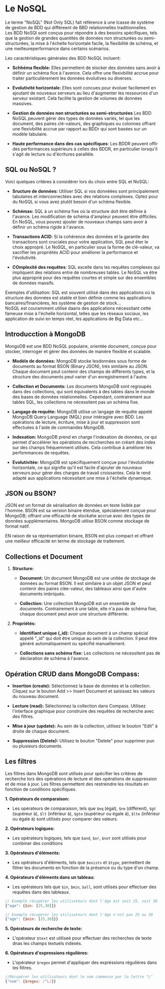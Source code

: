# Le NoSQL

Le terme "NoSQL" (Not Only SQL) fait référence à une  lcasse de système de gestion de BDD qui diffèreent de BBD relationnelles traditionnelles.  
Les BDD NoSQl  sont conçus pour répondre à des besoins spécifiques, tels que la gestion de grandes quantités de données non structurées ou semi-structurées, la mise à l'échelle horizontale facile, la flexibilité de schéma, et une meilleureperformance dans certains scénarios.

Les caractéristiques  générales des BDD NoSQL incluent: 

- **Schhéma flexible:** Elles permettent de stocker des données sans avoir à définir un schéma fice à l'avence. Cela offre une flexivbilité accrue pour traiter particulièrement les données évolutives ou diverses. 

- **Evolutivité horizontale:** Elles sont concues pour évoluer facilement en ajoutant de nouveaux serveurs au lieu d'augmenter les ressources d'un serveur existant. Cela facilite la gestion de volumes de données massives.

- **Gestion de données non structurées ou semi-structurées** Les BDD NoSQL peuvent gérer des types de données variés, tel que les document, des paires clé-valeurs, des graphiques ou colonnes offrant une flexivbilité accrue par rapport au BDDr qui sont basées sur un modèle tabulaire.

- **Haute performance dans des cas spécifiques**: Les BDDR peuvent offir des performances supérieurs à celles des BDDR, en particulier lorsqu'il s'agit de lecture ou d'écritures parallèle.

## SQL ou NoSQL ?

Voici quelques critères à considérer lors du choix entre SQL et NoSQL: 

- **Sructure de données:** Utiliser SQL si vos donnéées sont principalement tabulaires et interconnectées avec des relations complexes. Optez pour du NoSQL si vous avez plutôt besoin d'un schéma flexible.

- **Schémas:** SQL à un schéma fixe où la structure doit être définie à l'avance. Les modification de schéma d'ampleur peuvent être difficiles. En NoSQL, vous pouvez ajouter de nouveaux champs sans avoir à définir un schéma rigide à l'avance.

- **Transactions ACID**: Si la cohérence des données et la garantie des transactions sont cruciales pour votre application, SQL peut êter le choix appropré. Le NoSQL, en particulier sous la forme de clé-valeur, va sacrifier les propriétés ACID pour améliorer la performance et l'évolutivité.

- **COmplexité des requêtes**: SQL excelle dans les requêtes complexes qui impliquent des relations entre de nombreuses tables. Le NoSQL va être plus approprié pour des requêtes courtes et simple sur des ensembles de données massifs.

Exemples d'utilisation: SQL est souvent utilisé dans des applications où la structure des données est stable et bien définie comme les applications bancaires/financières, les système de gestion de stock...  
NoSQL est couramment utilisé daans des applications nécessitant cette fameuse mise à l'échelle horizontal, telles que les réseaux sociaux, les application de suivi en temps réel, les applications de Big Data etc...

## Introducction à MongoDB

MongoDB est une BDD NoSQL populaire, orientée document, conçue pour stocker, interroger et gérer des données de manière flexible et scalable.

- **Modèle de données:** MongoDB stocke lesdonnées sous forme de documents au format BSON (Binary JSON), très similaire au JSON. Chaque document  peut contenir des champs de différents types,  et la structure des documents peut varier d'un enregistrement à l'autre.

- **Collection et Documents:** Les documents MongoDB sont regroupés dans des collections, qui sont équivalents à des tables dans le monde des bases de données relationnelles. Cependant, contrairement aux tables SQL, les collections ne nécessitent pas un schéma fixe.

- **Langage de requête:** MongoDB utilise un langage de requête appelé MongoDB Query Language (MQL) pour intéragire avec BDD. Les opérations de lecture, écriture, mise à jour et suppression sont effectuées à l'aide de commandes MongoDB.

- **Indexation:** MongoDB prend en charge l'indexation de données, ce qui permet d'accélérer les opérations de reccherches en créant des index sur des champs fréquemment utilisés. Cela contribue à améliorer les perfommances de requêtes.

- **Evolutivitée:** MongoDB est spécifiquement conçue pour l'évolutivitée horizontale, ce qui signifie qu'il est facile d'ajouter de nouveaux serveurs pour gérer des charges de travail croissantes. Cela le rend adapté aux applications nécessitant une mise à l'échelle dynamique.

## JSON ou  BSON?

JSON est un format de sérialisation de données en texte lisible par l'homme. BSON est sa version binaire étendue, spécialement conçue pour MongoDB; offrant une efficacité de stockahe accrue avec des types de données supplémentaires. MongoDB utilise BSON comme stockage de format natif.

EN raison de sa réprésentation binaire, BSON est plus compact et offrant une meilleur efficacité en terme de stockage de traitement.

## Collections et Document

1. **Structure:**
    - **Document:** Un document MongoDB est une unitée de stockage de données au format BSON. Il est similaire à un objet JSON et peut contenir des paires clée-valeur, des tableaux ainsi que d'autre documents imbriqués.

    - **Collection:** Une collection MongoDB est un ensemble de documents. Contrairement à une table, elle n'a pas de schéma fixe, chaque document peut avoir une structure différente. 

2. **Propriétés:** 
    - **Identifiant unique (_id):** Chaque document à un champ spécial appelé "_id" qui doit être unique au sein de la collection. Il peut être généré automatiquement ou spécifié manuellement.
    
    - **Collections sans schéma fixe:** Les collections ne nécessitent pas de déclaration de schéma à l'avance.

## Opération CRUD dans MongoDB Compass:

- **Insertion (create):** Sélectionnez la base de données et la collection. Cliquez sur le bouton Add >> Insert Document et saisissez les valeurs du nouveau document.

- **Lecture (read):** Sélectionnez la collection dans Compass. Utilisez l'interface graphique pour construire des requêtes de recherche avec des filtres.

- **Mise à jour (update):** Au sein de la collection, utilisez le bouton "Edit" à droite de chaque document.

- **Suppression (Delete):** Utilisez le bouton "Delete" pour supprimer pun ou plusieurs documents.

## Les filtres

Les filtres dans MongoDB sont utilisés pour spécifier les critères de recherche lors des opérations de lecture et des opérations de suppression et de mise à jour. Les filtres permettent des restreindre les résultats en fonction de conditions spécifiques.

**1. Opérateurs de comparaison:**  
- Les opérateurs de comparaison, tels que `$eq` (égal), `$ne` (différent), `$gt` (supéreur à), `$lt` (inférieur à), `$gte` (supérieur ou égale à),  `$lte` (inférieur ou égale à) sont utilisés pour comparer des valeurs. 

**2. Opérateurs logiques:**
- Les opérateurs logiques, tels que `$and`, `$or`, `$not` sont utilisés pour combiner des conditions

**3. Opérateurs d'éléments:**
- Les opérateurs d'éléments, tels que `$exists` et `$type`, permettent de filtrer les documents en fonction de la présence ou du type d'un champ.

**4. Opérateurs d'éléments dans un tableau:**
- Les opérateurs tels que `$in`, `$min`, `$all`, sont utilisés pour effectuer des requêtes dans des tableaux.

```javascript
// Exemple récupérer les utilisateurs dont l'âge est soit 25, soit 30
{"age": {$in: [25,30]}}

// Exemple récupérer les utilisateurs dont l'âge n'est pas 25 ou 30
{"age": {$nin: [25,30]}}
```

**5. Opérateurs de recherche de texte:** 
- L'opérateur `$text` est utiliseé pour effectuer des recherches de texte dnas les champs textuels indexés.

**6. Opérateurs d'expressions régulières:**
- L'opérateur `$regex` permet d'appliquer des expréssions régulières dans les filtres.

```javascript
//Récupérer les utilisateurs dont le nom commence par la lettre "L"
{"nom": {$regex: /^L/}}
```
